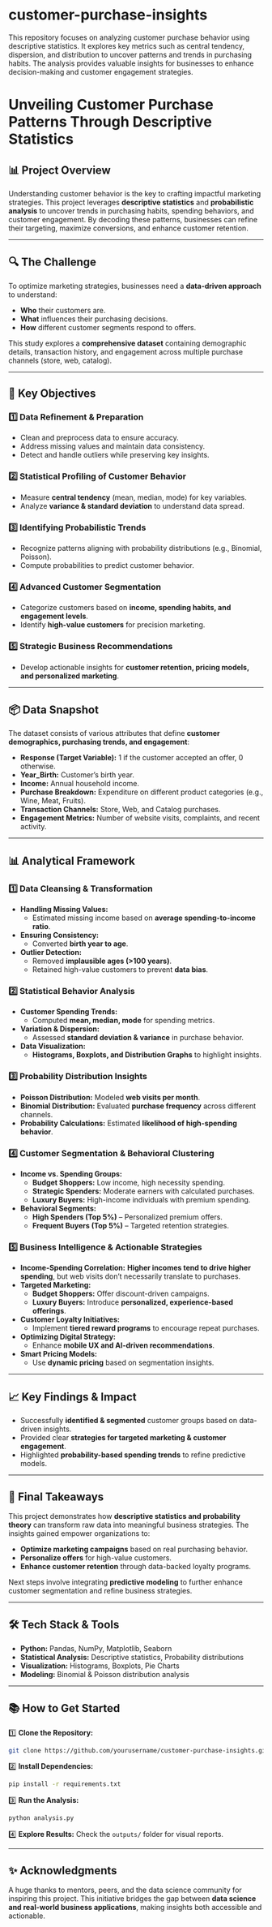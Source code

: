 # customer-purchase-insights
This repository focuses on analyzing customer purchase behavior using descriptive statistics. It explores key metrics such as central tendency, dispersion, and distribution to uncover patterns and trends in purchasing habits. The analysis provides valuable insights for businesses to enhance decision-making and customer engagement strategies.



# **Unveiling Customer Purchase Patterns Through Descriptive Statistics**  

## 📊 **Project Overview**  
Understanding customer behavior is the key to crafting impactful marketing strategies. This project leverages **descriptive statistics** and **probabilistic analysis** to uncover trends in purchasing habits, spending behaviors, and customer engagement. By decoding these patterns, businesses can refine their targeting, maximize conversions, and enhance customer retention.  

---  

## 🔍 **The Challenge**  
To optimize marketing strategies, businesses need a **data-driven approach** to understand:  
- **Who** their customers are.  
- **What** influences their purchasing decisions.  
- **How** different customer segments respond to offers.  

This study explores a **comprehensive dataset** containing demographic details, transaction history, and engagement across multiple purchase channels (store, web, catalog).  

---  

## 🎯 **Key Objectives**  

### **1️⃣ Data Refinement & Preparation**  
- Clean and preprocess data to ensure accuracy.  
- Address missing values and maintain data consistency.  
- Detect and handle outliers while preserving key insights.  

### **2️⃣ Statistical Profiling of Customer Behavior**  
- Measure **central tendency** (mean, median, mode) for key variables.  
- Analyze **variance & standard deviation** to understand data spread.  

### **3️⃣ Identifying Probabilistic Trends**  
- Recognize patterns aligning with probability distributions (e.g., Binomial, Poisson).  
- Compute probabilities to predict customer behavior.  

### **4️⃣ Advanced Customer Segmentation**  
- Categorize customers based on **income, spending habits, and engagement levels**.  
- Identify **high-value customers** for precision marketing.  

### **5️⃣ Strategic Business Recommendations**  
- Develop actionable insights for **customer retention, pricing models, and personalized marketing**.  

---  

## 📦 **Data Snapshot**  
The dataset consists of various attributes that define **customer demographics, purchasing trends, and engagement**:  

- **Response (Target Variable):** 1 if the customer accepted an offer, 0 otherwise.  
- **Year_Birth:** Customer’s birth year.  
- **Income:** Annual household income.  
- **Purchase Breakdown:** Expenditure on different product categories (e.g., Wine, Meat, Fruits).  
- **Transaction Channels:** Store, Web, and Catalog purchases.  
- **Engagement Metrics:** Number of website visits, complaints, and recent activity.  

---  

## 📊 **Analytical Framework**  

### **1️⃣ Data Cleansing & Transformation**  
- **Handling Missing Values:**  
  - Estimated missing income based on **average spending-to-income ratio**.  
- **Ensuring Consistency:**  
  - Converted **birth year to age**.  
- **Outlier Detection:**  
  - Removed **implausible ages (>100 years)**.  
  - Retained high-value customers to prevent **data bias**.  

### **2️⃣ Statistical Behavior Analysis**  
- **Customer Spending Trends:**  
  - Computed **mean, median, mode** for spending metrics.  
- **Variation & Dispersion:**  
  - Assessed **standard deviation & variance** in purchase behavior.  
- **Data Visualization:**  
  - **Histograms, Boxplots, and Distribution Graphs** to highlight insights.  

### **3️⃣ Probability Distribution Insights**  
- **Poisson Distribution:** Modeled **web visits per month**.  
- **Binomial Distribution:** Evaluated **purchase frequency** across different channels.  
- **Probability Calculations:** Estimated **likelihood of high-spending behavior**.  

### **4️⃣ Customer Segmentation & Behavioral Clustering**  
- **Income vs. Spending Groups:**  
  - **Budget Shoppers:** Low income, high necessity spending.  
  - **Strategic Spenders:** Moderate earners with calculated purchases.  
  - **Luxury Buyers:** High-income individuals with premium spending.  
- **Behavioral Segments:**  
  - **High Spenders (Top 5%)** – Personalized premium offers.  
  - **Frequent Buyers (Top 5%)** – Targeted retention strategies.  

### **5️⃣ Business Intelligence & Actionable Strategies**  
- **Income-Spending Correlation:** **Higher incomes tend to drive higher spending**, but web visits don’t necessarily translate to purchases.  
- **Targeted Marketing:**  
  - **Budget Shoppers:** Offer discount-driven campaigns.  
  - **Luxury Buyers:** Introduce **personalized, experience-based offerings**.  
- **Customer Loyalty Initiatives:**  
  - Implement **tiered reward programs** to encourage repeat purchases.  
- **Optimizing Digital Strategy:**  
  - Enhance **mobile UX and AI-driven recommendations**.  
- **Smart Pricing Models:**  
  - Use **dynamic pricing** based on segmentation insights.  

---  

## 📈 **Key Findings & Impact**  
- Successfully **identified & segmented** customer groups based on data-driven insights.  
- Provided clear **strategies for targeted marketing & customer engagement**.  
- Highlighted **probability-based spending trends** to refine predictive models.  

---  

## 🚀 **Final Takeaways**  
This project demonstrates how **descriptive statistics and probability theory** can transform raw data into meaningful business strategies. The insights gained empower organizations to:  
- **Optimize marketing campaigns** based on real purchasing behavior.  
- **Personalize offers** for high-value customers.  
- **Enhance customer retention** through data-backed loyalty programs.  

Next steps involve integrating **predictive modeling** to further enhance customer segmentation and refine business strategies.  

---  

## 🛠️ **Tech Stack & Tools**  
- **Python:** Pandas, NumPy, Matplotlib, Seaborn  
- **Statistical Analysis:** Descriptive statistics, Probability distributions  
- **Visualization:** Histograms, Boxplots, Pie Charts  
- **Modeling:** Binomial & Poisson distribution analysis  

---  

## 📚 **How to Get Started**  

1️⃣ **Clone the Repository:**  
```bash
git clone https://github.com/yourusername/customer-purchase-insights.git
```  
2️⃣ **Install Dependencies:**  
```bash
pip install -r requirements.txt
```  
3️⃣ **Run the Analysis:**  
```bash
python analysis.py
```  
4️⃣ **Explore Results:** Check the `outputs/` folder for visual reports.  

---  

## ✨ **Acknowledgments**  
A huge thanks to mentors, peers, and the data science community for inspiring this project. This initiative bridges the gap between **data science and real-world business applications**, making insights both accessible and actionable.  
